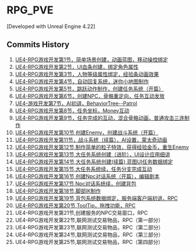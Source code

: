 # RPG_PVE

[Developed with Unreal Engine 4.22]

## Commits History

1. [UE4-RPG游戏开发第1节，简单场景创建，动画蓝图，移动操控绑定](https://github.com/unreal-engine-channel/RPG-PVE/commit/8dd9bf24c6675fe4651b8d7a291b1abb62ef5a9a)
2. [UE4-RPG游戏开发第2节，UI血条创建，绑定角色属性](https://github.com/unreal-engine-channel/RPG-PVE/commit/df274945e8fb5b03b823127571c959384f49cede)
3. [UE4-RPG游戏开发第3节，人物等级属性绑定，经验条动画效果](https://github.com/unreal-engine-channel/RPG-PVE/commit/80e93dd5e4b163ae3bbfe32bab313a527077e9a9)
4. [UE4-RPG游戏开发第4节，自动回复系统，迷你小地图制作](https://github.com/unreal-engine-channel/RPG-PVE/commit/9f52ef4b5fa1641cf7f14e7b73dea74fd97f74db)
5. [UE4-RPG游戏开发第5节，跳跃动作制作，创建任务系统（开篇）](https://github.com/unreal-engine-channel/RPG-PVE/commit/fede2c97a4aac984e13bfa4ad96c6ecf4b6b4167#diff-8004613b113c3dcbe3e1d238b0f8fb0737d5bca0a11872242d4dae191b626489)
6. [UE4-RPG游戏开发第6节，创建NPC，骨骼重定向，任务互动发放](https://github.com/unreal-engine-channel/RPG-PVE/commit/25938d624bf062c93d6be00ab3cb0f9360c60961)
7. [UE4-游戏开发第7节，AI初讲，BehaviorTree--Patrol](https://github.com/unreal-engine-channel/RPG-PVE/commit/87521add4ff7b3a690088abd6603811f9669e37c)
8. [UE4-RPG游戏开发第8节，任务坐标，Money互动](https://github.com/unreal-engine-channel/RPG-PVE/commit/e17fc1afb3f93443ebea0dd736a108c360cb4003)
9. [UE4-RPG游戏开发第9节，任务完成的互动，混合骨骼动画，普通攻击三连制作](https://github.com/unreal-engine-channel/RPG-PVE/commit/b234565837dfc58d8686e708b1b5e52d35fd4518)
10. [UE4-RPG游戏开发第10节,创建Enemy，创建战斗系统（开篇）](https://github.com/unreal-engine-channel/RPG-PVE/commit/5d60740cb36c5f54904fd7e9b3e0365ca84348eb)
11. [UE4-RPG游戏开发第11节，战斗系统（续篇），AI设置，蒙太奇动画](https://github.com/unreal-engine-channel/RPG-PVE/commit/a00b01ac879b86be1ebebc47a24720c51cf2ca49)
12. [UE4-RPG游戏开发第12节,制作简单的粒子特效，获得经验金币，重生Enemy](https://github.com/unreal-engine-channel/RPG-PVE/commit/11567a275d14287e10639e3d31e6435255e9fd4c)
13. [UE4-RPG游戏开发第13节,大任务系统创建（进阶），UI设计应用细讲](https://github.com/unreal-engine-channel/RPG-PVE/commit/465124987164bcca45e7ffe103b51097ee68dbd2)
14. [UE4-RPG游戏开发第14节,大任务系统创建(续篇),蓝图UI任务数据绑定](https://github.com/unreal-engine-channel/RPG-PVE/commit/decbfefd03cace8a30f35a4eaa536cd3d2227046)
15. [UE4-RPG游戏开发第15节,大任务系统续，任务分支完成互动](https://github.com/unreal-engine-channel/RPG-PVE/commit/c299803b666e750688e6ad2e591ebb85d92a2691)
16. [UE4-RPG游戏开发第16节,创建Npc对话系统（开篇），编辑剧本](https://github.com/unreal-engine-channel/RPG-PVE/commit/bbcba03bbab55103e87b45b05313a4904a7325bd)
17. [UE4-RPG游戏开发第17节,Npc对话系统续，创建背包](https://github.com/unreal-engine-channel/RPG-PVE/commit/5d5f758cbb212983d125ad41c97c501d40a2bf67)
18. [UE4-RPG游戏开发第18节,脚部IK制作](https://github.com/unreal-engine-channel/RPG-PVE/commit/5ebd8db22cbb41174667a3de4f9f8e8474aa88cb)
19. [UE4-RPG游戏开发第19节,背包系统数据绑定，服务端客户端初讲，RPC](https://github.com/unreal-engine-channel/RPG-PVE/commit/88eea3a0732ea8cd492e18a3733151aaa2160e47)
20. [UE4-RPG游戏开发第20节,ToolTip，拖拽功能，RPC](https://github.com/unreal-engine-channel/RPG-PVE/commit/6e89a7214da41bb923ec608eaefcf0874bd0727b)
21. UE4-RPG游戏开发第21节,创建服务的NPC交易窗口，RPC
22. UE4-RPG游戏开发第22节,联网测试交易物品，RPC（第一部分）
23. UE4-RPG游戏开发第23节,联网测试交易物品，RPC（第二部分）
24. UE4-RPG游戏开发第24节,联网测试交易物品，RPC（第三部分）
25. UE4-RPG游戏开发第25节,联网测试交易物品，RPC（第四部分）